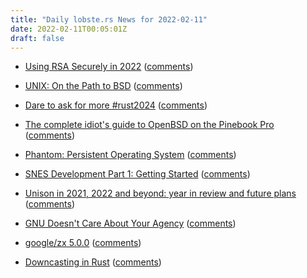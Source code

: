 ```yaml
---
title: "Daily lobste.rs News for 2022-02-11"
date: 2022-02-11T00:05:01Z
draft: false
---
```






- [Using RSA Securely in 2022](https://soatok.blog/2022/02/09/using-rsa-securely-in-2022/)
  ([comments](https://lobste.rs/s/ingy02/using_rsa_securely_2022))



- [UNIX: On the Path to BSD](https://klarasystems.com/articles/unix-on-the-path-to-bsd/)
  ([comments](https://lobste.rs/s/hxijhs/unix_on_path_bsd))



- [Dare to ask for more #rust2024](http://smallcultfollowing.com/babysteps//blog/2022/02/09/dare-to-ask-for-more-rust2024/)
  ([comments](https://lobste.rs/s/fn3tge/dare_ask_for_more_rust2024))



- [The complete idiot's guide to OpenBSD on the Pinebook Pro](https://tomscii.sig7.se/2022/02/Guide-to-OpenBSD-on-the-PinebookPro)
  ([comments](https://lobste.rs/s/fuuqye/complete_idiot_s_guide_openbsd_on))



- [Phantom: Persistent Operating System](https://github.com/dzavalishin/phantomuserland)
  ([comments](https://lobste.rs/s/ovyve7/phantom_persistent_operating_system))



- [SNES Development Part 1: Getting Started](https://blog.wesleyac.com/posts/snes-dev-1-getting-started)
  ([comments](https://lobste.rs/s/1uhssv/snes_development_part_1_getting_started))



- [Unison in 2021, 2022 and beyond: year in review and future plans](https://www.unisonweb.org/2022/02/10/unison-2021-year-in-review/)
  ([comments](https://lobste.rs/s/j0o1tf/unison_2021_2022_beyond_year_review))



- [GNU Doesn't Care About Your Agency](https://christine.website/blog/gnu-your-parent-2022-02-10)
  ([comments](https://lobste.rs/s/chvnue/gnu_doesn_t_care_about_your_agency))



- [google/zx 5.0.0](https://github.com/google/zx/releases/tag/5.0.0)
  ([comments](https://lobste.rs/s/si2uvf/google_zx_5_0_0))



- [Downcasting in Rust](https://ysantos.com/blog/downcast-rust)
  ([comments](https://lobste.rs/s/wuqgnw/downcasting_rust))


